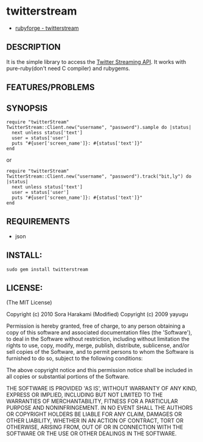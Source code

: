 # twitterstream

* [rubyforge - twitterstream](http://rubyforge.org/projects/twitterstream/)

## DESCRIPTION

It is the simple library to access the [Twitter Streaming API](http://apiwiki.twitter.com/Streaming-API-Documentation). It works with pure-ruby(don't need C compiler) and rubygems.

## FEATURES/PROBLEMS

## SYNOPSIS

    require "twitterStream"
    TwitterStream::Client.new("username", "password").sample do |status|
      next unless status['text']
      user = status['user']
      puts "#{user['screen_name']}: #{status['text']}"
    end

or

    require "twitterStream"
    TwitterStream::Client.new("username", "password").track("bit,ly") do |status|
      next unless status['text']
      user = status['user']
      puts "#{user['screen_name']}: #{status['text']}"
    end

## REQUIREMENTS

* json

## INSTALL:

    sudo gem install twitterstream

## LICENSE:

(The MIT License)

Copyright (c) 2010 Sora Harakami (Modified)
Copyright (c) 2009 yayugu

Permission is hereby granted, free of charge, to any person obtaining
a copy of this software and associated documentation files (the
'Software'), to deal in the Software without restriction, including
without limitation the rights to use, copy, modify, merge, publish,
distribute, sublicense, and/or sell copies of the Software, and to
permit persons to whom the Software is furnished to do so, subject to
the following conditions:

The above copyright notice and this permission notice shall be
included in all copies or substantial portions of the Software.

THE SOFTWARE IS PROVIDED 'AS IS', WITHOUT WARRANTY OF ANY KIND,
EXPRESS OR IMPLIED, INCLUDING BUT NOT LIMITED TO THE WARRANTIES OF
MERCHANTABILITY, FITNESS FOR A PARTICULAR PURPOSE AND NONINFRINGEMENT.
IN NO EVENT SHALL THE AUTHORS OR COPYRIGHT HOLDERS BE LIABLE FOR ANY
CLAIM, DAMAGES OR OTHER LIABILITY, WHETHER IN AN ACTION OF CONTRACT,
TORT OR OTHERWISE, ARISING FROM, OUT OF OR IN CONNECTION WITH THE
SOFTWARE OR THE USE OR OTHER DEALINGS IN THE SOFTWARE.
